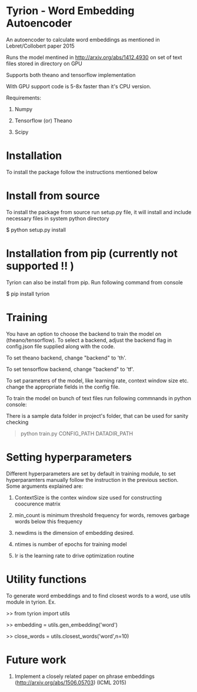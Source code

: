 # Tyrion - Word Embedding Autoencoder

An autoencoder to calculate word embeddings as mentioned in Lebret/Collobert paper 2015

Runs the model mentined in http://arxiv.org/abs/1412.4930 on set of text files stored in directory on GPU

Supports both theano and tensorflow implementation

With GPU support code is 5-8x faster than it's CPU version. 

Requirements:

1. Numpy 

2. Tensorflow (or) Theano 

3. Scipy 

# Installation 

To install the package follow the instructions mentioned below 

# Install from source 

To install the package from source run setup.py file, it will install and include necessary files in system python directory

$ python setup.py install 

# Installation from pip (currently not supported !! )

Tyrion can also be install from pip. Run following command from console

$ pip install tyrion

# Training

You have an option to choose the backend to train the model on (theano/tensorflow). To select a backend, adjust the backend flag in config.json file supplied along with the code. 

To set theano backend, change "backend" to 'th'.

To set tensorflow backend, change "backend" to 'tf'.

To set parameters of the model, like learning rate, context window size etc. change the appropriate fields in the config file.

To train the model on bunch of text files run following commnands in python console:

There is a sample data folder in project's folder, that can be used for sanity checking

> python train.py CONFIG_PATH DATADIR_PATH

# Setting hyperparameters

Different hyperparameters are set by default in training module, to set hyperparamters manually follow the instruction in the previous section. Some arguments explained are:


1. ContextSize is the contex window size used for constructing coocurence matrix

2. min_count is minimum threshold frequency for words, removes garbage words below this frequency

3. newdims is the dimension of embedding desired.

4. ntimes is number of epochs for training model

5. lr is the learning rate to drive optimization routine

# Utility functions

To generate word embeddings and to find closest words to a word, use utils module in tyrion. Ex.

\>> from tyrion import utils

\>> embedding = utils.gen_embedding('word')

\>> close_words = utils.closest_words('word',n=10)


# Future work

1. Implement a closely related paper on phrase embeddings (http://arxiv.org/abs/1506.05703) (ICML 2015)
